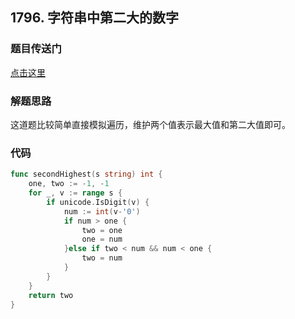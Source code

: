 ## 1796. 字符串中第二大的数字

### 题目传送门

[点击这里](https://leetcode.cn/problems/second-largest-digit-in-a-string/)

### 解题思路

这道题比较简单直接模拟遍历，维护两个值表示最大值和第二大值即可。

### 代码

```go
func secondHighest(s string) int {
    one, two := -1, -1
    for _, v := range s {
        if unicode.IsDigit(v) {
            num := int(v-'0')
            if num > one {
                two = one
                one = num
            }else if two < num && num < one {
                two = num
            }
        }
    }
    return two
}
```